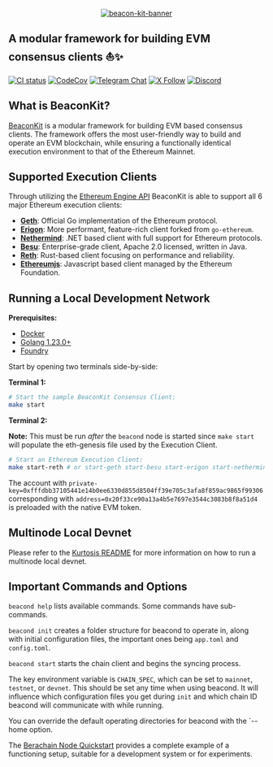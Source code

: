 </br>

<div align="center">
  <a href="https://github.com/berachain/beacon-kit">
    <picture>
      <source media="(prefers-color-scheme: dark)" srcset="https://res.cloudinary.com/duv0g402y/image/upload/v1718034312/BeaconKitBanner.png">
      <img alt="beacon-kit-banner" src="https://res.cloudinary.com/duv0g402y/image/upload/v1718034312/BeaconKitBanner.png" width="auto" height="auto">
    </picture>
  </a>
</div>
<h2 >
  A modular framework for building EVM consensus clients ⛵️✨
</h2>

<div>

[![CI status](https://github.com/berachain/beacon-kit/workflows/pipeline/badge.svg)](https://github.com/berachain/beacon-kit/actions/workflows/pipeline.yml)
[![CodeCov](https://codecov.io/gh/berachain/beacon-kit/graph/badge.svg?token=0l5iJ3ZbzV)](https://codecov.io/gh/berachain/beacon-kit)
[![Telegram Chat](https://img.shields.io/endpoint?color=neon&logo=telegram&label=chat&url=https%3A%2F%2Ftg.sumanjay.workers.dev%2Fbeacon_kit)](https://t.me/beacon_kit)
[![X Follow](https://img.shields.io/twitter/follow/berachain)](https://x.com/berachain)
[![Discord](https://img.shields.io/discord/924442927399313448?label=discord)](https://discord.gg/berachain)

</div>

## What is BeaconKit?

[BeaconKit](https://docs.berachain.com/learn/what-is-beaconkit) is a modular framework for building EVM based consensus clients.
The framework offers the most user-friendly way to build and operate an EVM blockchain, while ensuring a functionally identical execution environment to that of the Ethereum Mainnet.

## Supported Execution Clients

Through utilizing the [Ethereum Engine API](https://github.com/ethereum/execution-apis/blob/main/src/engine)
BeaconKit is able to support all 6 major Ethereum execution clients:

- [**Geth**](https://geth.ethereum.org/): Official Go implementation of the Ethereum protocol.
- [**Erigon**](https://erigon.tech/): More performant, feature-rich client forked from `go-ethereum`.
- [**Nethermind**](https://www.nethermind.io/): .NET based client with full support for Ethereum protocols.
- [**Besu**](https://www.lfdecentralizedtrust.org/projects/besu): Enterprise-grade client, Apache 2.0 licensed, written in Java.
- [**Reth**](https://reth.rs/): Rust-based client focusing on performance and reliability.
- [**Ethereumjs**](https://ethereumjs.readthedocs.io/en/latest/#): Javascript based client managed by the Ethereum Foundation.

## Running a Local Development Network

**Prerequisites:**

- [Docker](https://docs.docker.com/engine/install/)
- [Golang 1.23.0+](https://go.dev/doc/install)
- [Foundry](https://book.getfoundry.sh/)

Start by opening two terminals side-by-side:

**Terminal 1:**

```bash
# Start the sample BeaconKit Consensus Client:
make start
```

**Terminal 2:**

**Note:** This must be run *after* the `beacond` node is started since `make start` will populate the
eth-genesis file used by the Execution Client.

```bash
# Start an Ethereum Execution Client:
make start-reth # or start-geth start-besu start-erigon start-nethermind start-ethereumjs
```

The account with
`private-key=0xfffdbb37105441e14b0ee6330d855d8504ff39e705c3afa8f859ac9865f99306`
corresponding with `address=0x20f33ce90a13a4b5e7697e3544c3083b8f8a51d4` is
preloaded with the native EVM token.

## Multinode Local Devnet

Please refer to the [Kurtosis README](https://github.com/berachain/beacon-kit/blob/main/kurtosis/README.md) for more information on how to run a multinode local devnet.

## Important Commands and Options

`beacond help` lists available commands. Some commands have sub-commands.

`beacond init` creates a folder structure for beacond to operate in, along with initial configuration files, the important ones being `app.toml` and `config.toml`.

`beacond start` starts the chain client and begins the syncing process.

The key environment variable is `CHAIN_SPEC`, which can be set to `mainnet`, `testnet`, or `devnet`. This should be set any time when using beacond. It will influence which configuration files you get during `init` and which chain ID beacond will communicate with while running.  

You can override the default operating directories for beacond with the `--home <path> option.

The [Berachain Node Quickstart](https://docs.berachain.com/nodes/quickstart) provides a complete example of a functioning setup, suitable for a development system or for experiments.  
